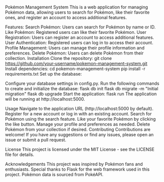 Pokémon Management System
This is a web application for managing Pokémon data, allowing users to search for Pokémon, like their favorite ones, and register an account to access additional features.

Features:
Search Pokémon: Users can search for Pokémon by name or ID.
Like Pokémon: Registered users can like their favorite Pokémon.
User Registration: Users can register an account to access additional features.
User Authentication: Registered users can log in to access their account.
Profile Management: Users can manage their profile information and preferences.
Delete Pokémon: Users can delete Pokémon from their collection.
Installation
Clone the repository:
git clone https://github.com/your-username/pokemon-management-system.git
Install dependencies:
cd pokemon-management-system
pip install -r requirements.txt
Set up the database:

Configure your database settings in config.py.
Run the following commands to create and initialize the database:
flask db init
flask db migrate -m "Initial migration"
flask db upgrade
Start the application:
flask run
The application will be running at http://localhost:5000.

Usage
Navigate to the application URL (http://localhost:5000 by default).
Register for a new account or log in with an existing account.
Search for Pokémon using the search feature.
Like your favorite Pokémon by clicking the like button.
Manage your profile and preferences as needed.
Delete Pokémon from your collection if desired.
Contributing
Contributions are welcome! If you have any suggestions or find any issues, please open an issue or submit a pull request.

License
This project is licensed under the MIT License - see the LICENSE file for details.

Acknowledgements
This project was inspired by Pokémon fans and enthusiasts.
Special thanks to Flask for the web framework used in this project.
Pokémon data is sourced from PokéAPI.